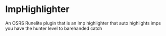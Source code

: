 # ImpHighlighter
An OSRS Runelite plugin that is an Imp highlighter that auto highlights imps you have the hunter level to barehanded catch
